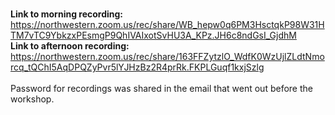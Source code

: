 <br> **Link to morning recording:**
<br>https://northwestern.zoom.us/rec/share/WB_hepw0q6PM3HsctqkP98W31HTM7vTC9YbkzxPEsmgP9QhIVAIxotSvHU3A_KPz.JH6c8ndGsI_GjdhM 
<br> **Link to afternoon recording:**
<br>https://northwestern.zoom.us/rec/share/163FFZytzlO_WdfK0WzUjlZLdtNmorcq_tQChI5AqDPQZyPvr5lYJHzBz2R4prRk.FKPLGuqf1kxjSzlg 
<br><br>Password for recordings was shared in the email that went out before the workshop.